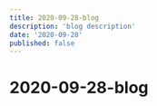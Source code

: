 ```yaml
---
title: 2020-09-28-blog
description: 'blog description'
date: '2020-09-28'
published: false
---
```


# 2020-09-28-blog
